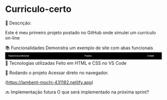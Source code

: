 # Curriculo-certo


📝 Descrição:

Este é meu primeiro projeto postado no GitHub onde simulei um curriculo on-line

📚 Funcionalidades
Demonstra um exemplo de site com abas funcionais <img src="./abas.JPG">
🔧 Tecnologias utilizadas
Feito em HTML e CSS no VS Code

🚀 Rodando o projeto
Acessar direto no navegador.

(https://lambent-mochi-431182.netlify.app)


  🔜 Implementação futura
O que será implementado na próxima sprint?
